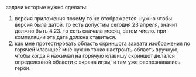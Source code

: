 задачи которые нужно сделать:



1. версия приложения почему то не отображается. нужно чтобы версия была датой. то есть допустим сегодня 23 апреля, значит должно быть 4.23. то есть сначала месяц, затем число. при компиляции эта дата должна ставиться.
2. как мне протестировать область скриншота захвата изображения по горячей клавише? мне нужно тонко настроить область вручную, чтобы когда я нажимал на горячую клавишу скриншот делался определенной области с экрана игры, и там уже распознавались герои.